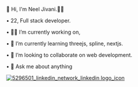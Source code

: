 👋 Hi, I'm Neel Jivani.🧔‍♂️

• 22, Full stack developer.

• 👨‍💻 I’m currently working on, 




• 🌱 I’m currently learning threejs, spline, nextjs.</n>

• 👯 I’m looking to collaborate on web development.</n>

• 💬 Ask me about anything

<a href='https://www.linkedin.com/in/neel-jivani-89b9a8148/'>![5296501_linkedin_network_linkedin logo_icon](https://user-images.githubusercontent.com/53113741/208675236-8cbe1d57-e3bc-44e8-97bd-8b21d78bfa09.png)</a>
